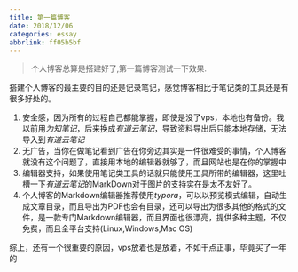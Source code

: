 ```yaml
---
title: 第一篇博客
date: 2018/12/06
categories: essay
abbrlink: ff05b5bf
---
```

> 个人博客总算是搭建好了,第一篇博客测试一下效果.

搭建个人博客的最主要的目的还是记录笔记，感觉博客相比于笔记类的工具还是有很多好处的。
1. 安全感，因为所有的过程自己都能掌握，即使是没了vps，本地也有备份。我以前用*为知笔记*，后来换成*有道云笔记*，导致资料导出后只能本地存储，无法导入到*有道云笔记*
2. 无广告，当你在做笔记看到广告在你旁边其实是一件很难受的事情，个人博客就没有这个问题了，直接用本地的编辑器就够了，而且网站也是在你的掌握中
3. 编辑器支持，如果使用笔记类工具的话就只能使用工具所带的编辑器，这里吐槽一下*有道云笔记*的MarkDown对于图片的支持实在是太不友好了。
4. 个人博客的Markdown编辑器推荐使用*typora*，可以以预览模式编辑，自动生成文章目录，而且导出为PDF也会有目录，还可以导出为很多其他的格式的文件，是一款专门Markdown编辑器，而且界面也很漂亮，提供多种主题，不仅免费，而且全平台支持(Linux,Windows,Mac OS)

综上，还有一个很重要的原因，vps放着也是放着，不如干点正事，毕竟买了一年的
